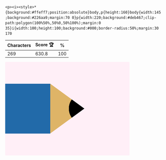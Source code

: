 `<p><i><style>*{background:#ffeff7;position:absolute}body,p{height:160}body{width:145;background:#226aa9;margin:70 0}p{width:220;background:#deb467;clip-path:polygon(100%50%,50%0,50%100%);margin:0 35}i{width:100;height:100;background:#000;border-radius:50%;margin:30 170`

| Characters | Score 🏆 | %   |
| ---------- | -------- | --- |
| 269        | 630.8    | 100 |

![](/2025/mar2025/07/20250307.png)

